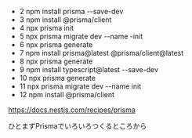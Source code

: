 - 2 npm install prisma --save-dev
- 3 npm install @prisma/client
- 4 npx prisma init
- 5 npx prisma migrate dev --name -init
- 6 npx prisma generate
- 7 npm install prisma@latest @prisma/client@latest
- 8 npx prisma generate
- 9 npm install typescript@latest --save-dev
- 10 npx prisma generate
- 11 npx prisma migrate dev --name init
- 12 npm install @prisma/client

https://docs.nestjs.com/recipes/prisma

ひとまずPrismaでいろいろつくるところから
